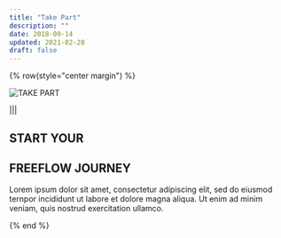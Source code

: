 ```yaml
---
title: "Take Part"
description: ""
date: 2018-09-14
updated: 2021-02-20
draft: false
---
```


<!-- section 1 (header) -->

{% row(style="center margin") %}

![TAKE PART](take-part/___.png)

|||

## START YOUR 

## __FREEFLOW JOURNEY__

Lorem ipsum dolor sit amet, consectetur adipiscing elit, sed do eiusmod ternpor incididunt ut labore et dolore magna aliqua. Ut enim ad minim veniam, quis nostrud exercitation ullamco. 

{% end %}